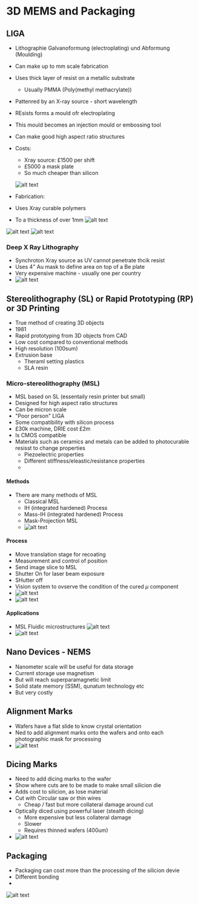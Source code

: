 # 3D MEMS and Packaging

## LIGA
- Lithographie Galvanoformung (electroplating) und Abformung (Moulding) 
- Can make up to mm scale fabrication
- Uses thick layer of resist on a metallic substrate
  - Usually PMMA (Poly(methyl methacrylate))
- Pattenred by an X-ray source - short wavelength
- REsists forms a mould ofr electroplating
- This mould becomes an injection mould or embossing tool
- Can make good high aspect ratio structures
- Costs:    
  - Xray source: £1500 per shift
  - £5000 a mask plate
  - So much cheaper than silicon
  
  ![alt text](imgs/3d_mems_and_packaging/image.png)
- Fabrication:
- Uses Xray curable polymers
- To a thickness of over 1mm 
![alt text](imgs/3d_mems_and_packaging/image-2.png)

![alt text](imgs/3d_mems_and_packaging/image-3.png)
![alt text](imgs/3d_mems_and_packaging/image-4.png)

### Deep X Ray Lithography
- Synchroton Xray source as UV cannot penetrate thcik resist
- Uses 4" Au mask to define area on top of a Be plate
- Very expensive machine - usually one per country
- ![alt text](imgs/3d_mems_and_packaging/image-1.png)


## Stereolithography (SL) or Rapid Prototyping (RP) or 3D Printing
- True method of creating 3D objects
- 1981
- Rapid prototyping from 3D objects from CAD
- Low cost compared to conventional methods
- High resolution (100sum)
- Extrusion base
  - Theraml setting plastics
  - SLA resin

### Micro-stereolithography (MSL)
- MSL based on SL (essentaily resin printer but small)
- Designed for high aspect ratio structures
- Can be micron scale
- "Poor person" LIGA
- Some compatibility with silicon process
- £30k machine, DRIE cost £2m
- Is CMOS compatible
- Materials such as ceramics and metals can be added to photocurable resisst to change properties
  - Piezoelectric properties
  - Different stiffness/eleastic/resistance properties
  -   
#### Methods
- There are many methods of MSL
  - Classical MSL
  - IH (integrated hardened) Process
  - Mass-IH (integrated hardened) Process
  - Mask-Projection MSL
  - ![alt text](imgs/3d_mems_and_packaging/image-5.png)

#### Process
- Move translation stage for recoating
- Measurement and control of position
- Send image slice to MSL
- Shutter On for laser beam exposure
- SHutter off 
- Vision system to ovserve the condition of the cured $\mu$ component
- ![alt text](imgs/3d_mems_and_packaging/image-6.png)
- ![alt text](imgs/3d_mems_and_packaging/image-7.png)

#### Applications
- MSL Fluidic microstructures 
![alt text](imgs/3d_mems_and_packaging/image-8.png)
- ![alt text](imgs/3d_mems_and_packaging/image-9.png)

## Nano Devices - NEMS
- Nanometer scale will be useful for data storage
- Current storage use magnetism
- But will reach superparamagnetic limit
- Solid state memory (SSM), qunatum technology etc
- But very costly


## Alignment Marks
- Wafers have a flat slide to know crystal orientation
- Ned to add alignment marks onto the wafers and onto each photographic mask for processing
- ![alt text](imgs/3d_mems_and_packaging/image-10.png)

## Dicing Marks
- Need to add dicing marks to the wafer
- Show where cuts are to be made to make small silicion die
- Adds cost to silicion, as lose material
- Cut with Circular saw or thin wires
  - Cheap / fast but more collateral damage around cut
- Optically diced using powerful laser (stealth dicing)
  - More expensive but less collateral damage
  - Slower
  - Requires thinned wafers (400um)  
- ![alt text](imgs/3d_mems_and_packaging/image-11.png)

## Packaging
- Packaging can cost more than the processing of the silicion devie
- Different bonding
- 
![alt text](imgs/3d_mems_and_packaging/image-12.png)